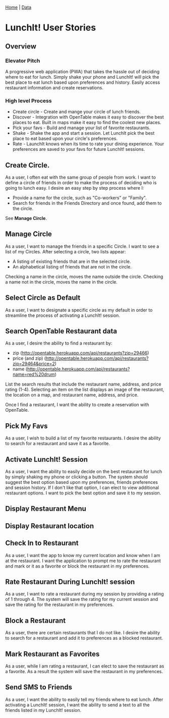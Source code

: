 [Home](/)  |  [Data](/lunchit/data)

# LunchIt! User Stories

## Overview

### Elevator Pitch

A progressive web application (PWA) that takes the hassle out of deciding where to eat for lunch.  Simply shake your phone and LunchIt! will pick the best place to eat lunch based upon preferences and history. Easily access restaurant information and create reservations.

### High level Process

- Create circle - Create and mange your circle of lunch friends.
- Discover - Integration with OpenTable makes it easy to discover the best places to eat. Built in maps make it easy to find the coolest new places.
- Pick your favs - Build and manage your list of favorite restaurants.
- Shake - Shake the app and start a session. Let LunchIt pick the best place to eat based upon your circle's preferences.
- Rate - LaunchIt knows when its time to rate your dining experience.  Your preferences are saved to your favs for future LunchIt! sessions.

## Create Circle.

As a user, I often eat with the same group of people from work.  I want to define a circle of friends in order to make the process of deciding who is going to lunch easy. I desire an easy step by step process where I:

- Provide a name for the circle, such as "Co-workers" or "Family".
- Search for friends in the Friends Directory and once found, add them to the circle.

See **Manage Circle**.  

## Manage Circle

As a user, I want to manage the friends in a specific Circle.  I want to see a list of my Circles. After selecting a circle, two lists appear:

- A listing of existing friends that are in the selected circle.
- An alphabetical listing of friends that are not in the circle.

Checking a name in the circle, moves the name outside the circle.  Checking a name not in the circle, moves the name in the circle.

## Select Circle as Default

As a user, I want to designate a specific circle as my default in order to streamline the process of activating a LunchIt! session.

## Search OpenTable Restaurant data

As a user, I desire the ability to find a restaurant by:

- zip (http://opentable.herokuapp.com/api/restaurants?zip=29466)
- price (and zip) (http://opentable.herokuapp.com/api/restaurants?zip=29464&price=2)
- name  (http://opentable.herokuapp.com/api/restaurants?name=red%20drum)

List the search results that include the restaurant name, address, and price rating (1-4).  Selecting an item on the list displays an image of the restaurant, the location on a map, and restaurant name, address, and price.

Once I find a restaurant, I want the ability to create a reservation with OpenTable.  



## Pick My Favs

As a user, I wish to build a list of my favorite restaurants.  I desire the ability to search for a restaurant and save it as a favorite.  

## Activate LunchIt! Session

As a user, I want the ability to easily decide on the best restaurant for lunch by simply shaking my phone or clicking a button.  The system should suggest the best option based upon my preferences, friends preferences and session history.  If I don't like that option, I can elect to view additional restaurant options.  I want to pick the best option and save it to my session.

## Display Restaurant Menu

## Display Restaurant location

## Check In to Restaurant

As a user, I want the app to know my current location and know when I am at the restaurant.  I want the application to prompt me to rate the restaurant and mark or it as a favorite or block the restaurant in my preferences.

## Rate Restaurant During LunchIt! session

As a user, I want to rate a restaurant during my session by providing a rating of 1 through 4.  The system will save the rating for my current session and save the rating for the restaurant in my preferences.

## Block a Restaurant

As a user, there are certain restaurants that I do not like.  I desire the ability to search for a restaurant and add it to preferences as a blocked restaurant.  

## Mark Restaurant as Favorites

As a user, while I am rating a restaurant, I can elect to save the restaurant as a favorite.  As a result the system will save the restaurant in my preferences.  

## Send SMS to Friends

As a user, I want the ability to easily tell my friends where to eat lunch.  After activating a LunchIt! session, I want the ability to send a text to all the friends listed in my LunchIt! session.  
